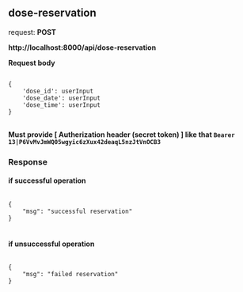 ## dose-reservation

request: <strong> POST </strong>

<strong>
   http://localhost:8000/api/dose-reservation
</strong>

<strong> Request body </strong>

<pre>
<code>
{
    'dose_id': userInput
    'dose_date': userInput
    'dose_time': userInput
}
</code>
</pre>
<strong> Must provide [ Autherization header (secret token) ] like that <code>Bearer 13|P6VvMvJmWQ05wgyic6zXux42deaqL5nzJtVnOCB3</code> </strong>


### Response 
#### if successful operation
<pre>
<code>
{
    "msg": "successful reservation"
}
</code>
</pre>
#### if unsuccessful operation
<pre>
<code>
{
    "msg": "failed reservation"
}
</code>
</pre>
